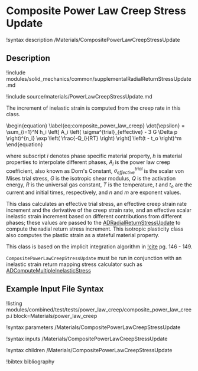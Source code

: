 # Composite Power Law Creep Stress Update

!syntax description /Materials/CompositePowerLawCreepStressUpdate

## Description

!include modules/solid_mechanics/common/supplementalRadialReturnStressUpdate.md

!include source/materials/PowerLawCreepStressUpdate.md

The increment of inelastic strain is computed from the creep rate in this class.

\begin{equation}
  \label{eq:composite_power_law_creep}
  \dot{\epsilon} = \sum_{i=1}^N h_i \left[ A_i \left( \sigma^{trial}_{effective} - 3 G \Delta p \right)^{n_i} \exp \left( \frac{-Q_i}{RT} \right) \right] \left(t - t_o \right)^m
\end{equation}

where subscript $i$ denotes phase specific material property, $h$ is material properties to interpolate different phases, $A_i$ is the power law creep coefficient, also known as Dorn's Constant, $\sigma^{trial}_{effective}$ is the scalar von Mises trial stress, $G$ is
the isotropic shear modulus, $Q$ is the activation energy, $R$ is the universal
gas constant, $T$ is the temperature, $t$ and $t_o$ are the current and initial
times, respectively, and $n$ and $m$ are exponent values.

This class calculates an effective trial stress, an effective creep strain rate
increment and the derivative of the creep strain rate, and an effective scalar
inelastic strain increment based on different contributions from different phases; these values are passed to the
[ADRadialReturnStressUpdate](/ADRadialReturnStressUpdate.md) to compute the radial
return stress increment. This isotropic plasticity class also computes the
plastic strain as a stateful material property.

This class is based on the implicit integration algorithm in
[!cite](dunne2005introduction) pg. 146 - 149.

`CompositePowerLawCreepStressUpdate` must be run in conjunction with an inelastic
strain return mapping stress calculator such as
[ADComputeMultipleInelasticStress](ADComputeMultipleInelasticStress.md)

## Example Input File Syntax

!listing modules/combined/test/tests/power_law_creep/composite_power_law_creep.i block=Materials/power_law_creep

!syntax parameters /Materials/CompositePowerLawCreepStressUpdate

!syntax inputs /Materials/CompositePowerLawCreepStressUpdate

!syntax children /Materials/CompositePowerLawCreepStressUpdate

!bibtex bibliography
